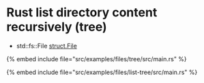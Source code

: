 # Rust list directory content recursively (tree)


* std::fs::File [struct.File](https://doc.rust-lang.org/std/fs/struct.File.html)

{% embed include file="src/examples/files/tree/src/main.rs" %}

{% embed include file="src/examples/files/list-tree/src/main.rs" %}


